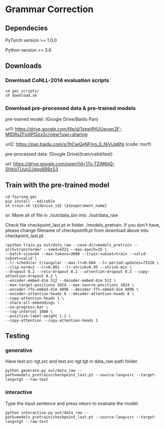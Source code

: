 # Grammar Correction

## Dependecies
PyTorch version >= 1.0.0

Python version >= 3.6

## Downloads
### Download CoNLL-2014 evaluation scripts
    cd gec_scripts/
    sh download.sh
### Download pre-processed data & pre-trained models

pre-trained model: (Google Drive/Baidu Pan)

url1: https://drive.google.com/file/d/1zewifHUUwvqc2F-MfDRsZFio6PlSzx2c/view?usp=sharing

url2: https://pan.baidu.com/s/1hCwQeNFjng_0_NiViJq6fg (code: mxrf)

pre-processed data: (Google Drive)(train/valid/test)

url: https://drive.google.com/open?id=17s-TZiM6ilQ-SHklxTUun2Jdgg8B9zS3

## Train with the pre-trained model
    cd fairseq-gec
    pip install --editable
    sh train.sh \${device_id} \${experiment_name}
    
 or: Move all of file in ./out/data_bin into ./out/data_raw
 
 Check file checkpoint_last.pt in folder ./models_pretrain. If you don't have, please change filename of checkpoint9.pt from download above into checkpoint_last.pt.
 
```
!python train.py out/data_raw --save-dir=models_pretrain --arch=transformer --seed=4321 --max-epoch=25 \
--batch-size=64 --max-tokens=3000 --train-subset=train --valid-subset=valid \
--lr-scheduler triangular --max-lr=0.004 --lr-period-updates=73328 \
--clip-norm=2 --lr=0.001 --lr-shrink=0.95 --shrink-min \
--dropout 0.2 --relu-dropout 0.2 --attention-dropout 0.2 --copy-attention-dropout 0.2 \
--encoder-embed-dim 512 --decoder-embed-dim 512 \
--max-target-positions 1024 --max-source-positions 1024 \
--encoder-ffn-embed-dim 4096 --decoder-ffn-embed-dim 4096 \
--encoder-attention-heads 8 --decoder-attention-heads 8 \
--copy-attention-heads 1 \
--share-all-embeddings \
--no-progress-bar \
--log-interval 1000 \
--positive-label-weight 1.2 \
--copy-attention --copy-attention-heads 1
```

## Testing
### generative
Have test.src-tgt.src and test.src-tgt.tgt in data_raw path folder.

    python generate.py out/data_raw --path=models_pretrain/checkpoint_last.pt --source-lang=src --target-lang=tgt --raw-text


### interactive
Type the input sentence and press return to evaluate the model:
    
    python interactive.py out/data_raw --path=models_pretrain/checkpoint_last.pt --source-lang=src --target-lang=tgt --raw-text

